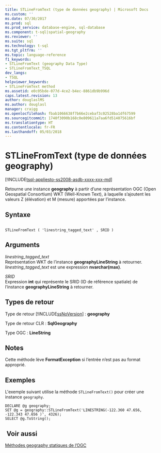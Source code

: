 ```yaml
---
title: STLineFromText (type de données geography) | Microsoft Docs
ms.custom: ''
ms.date: 07/30/2017
ms.prod: sql
ms.prod_service: database-engine, sql-database
ms.component: t-sql|spatial-geography
ms.reviewer: ''
ms.suite: sql
ms.technology: t-sql
ms.tgt_pltfrm: ''
ms.topic: language-reference
f1_keywords:
- STLineFromText (geography Data Type)
- STLineFromText_TSQL
dev_langs:
- TSQL
helpviewer_keywords:
- STLineFromText method
ms.assetid: e0c05bde-077d-4ce2-b4ec-8861db9b996d
caps.latest.revision: 13
author: douglaslMS
ms.author: douglasl
manager: craigg
ms.openlocfilehash: fbab1066638f7b66e2cebaf3c02528ba1df67599
ms.sourcegitcommit: 1740f3090b168c0e809611a7aa6fd514075616bf
ms.translationtype: HT
ms.contentlocale: fr-FR
ms.lasthandoff: 05/03/2018
---
```

# <a name="stlinefromtext-geography-data-type"></a>STLineFromText (type de données geography)
[!INCLUDE[tsql-appliesto-ss2008-asdb-xxxx-xxx-md](../../includes/tsql-appliesto-ss2008-asdb-xxxx-xxx-md.md)]

Retourne une instance **geography** à partir d’une représentation OGC (Open Geospatial Consortium) WKT (Well-Known Text), à laquelle s’ajoutent les valeurs Z (élévation) et M (mesure) apportées par l’instance.
  
## <a name="syntax"></a>Syntaxe  
  
```  
  
STLineFromText ( 'linestring_tagged_text' , SRID )  
```  
  
## <a name="arguments"></a>Arguments  
 *linestring_tagged_text*  
 Représentation WKT de l’instance **geographyLineString** à retourner. *linestring_tagged_text* est une expression **nvarchar(max)**.  
  
 *SRID*  
 Expression **int** qui représente le SRID (ID de référence spatiale) de l’instance **geographyLineString** à retourner.  
  
## <a name="return-types"></a>Types de retour  
 Type de retour [!INCLUDE[ssNoVersion](../../includes/ssnoversion-md.md)] : **geography**  
  
 Type de retour CLR : **SqlGeography**  
  
 Type OGC : **LineString**  
  
## <a name="remarks"></a>Notes   
 Cette méthode lève **FormatException** si l’entrée n’est pas au format approprié.  
  
## <a name="examples"></a>Exemples  
 L'exemple suivant utilise la méthode `STLineFromText()` pour créer une instance `geography`.  
  
```  
DECLARE @g geography;  
SET @g = geography::STLineFromText('LINESTRING(-122.360 47.656, -122.343 47.656 )', 4326);  
SELECT @g.ToString();  
```  
  
## <a name="see-also"></a> Voir aussi  
 [Méthodes geography statiques de l’OGC](../../t-sql/spatial-geography/ogc-static-geography-methods.md)  
  
  

